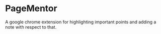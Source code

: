 # PageMentor
A google chrome extension for highlighting important points and adding a note with respect to that.
